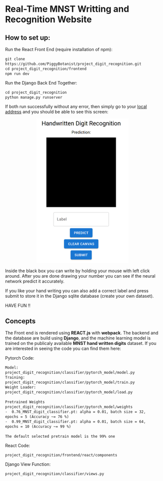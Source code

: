 # Real-Time MNST Writting and Recognition Website

## How to set up:

Run the React Front End (require installation of npm):

```
git clone https://github.com/PiggyBotanist/project_digit_recognition.git
cd project_digit_recognition/frontend
npm run dev
```

Run the Django Back End Together:

```
cd project_digit_recognition
python manage.py runserver
```

If both run successfully without any error, then simply go to your [local address](http://127.0.0.1:8000/) and you should be able to see this screen:

<center>
    <img src="demo_images/start_screen.png" width="300">
</center>

Inside the black box you can write by holding your mouse with left click around. After you are done drawing your number you can see if the neural network predict it accurately.

If you like your hand writing you can also add a correct label and press submit to store it in the Django sqlite database (create your own dataset).

HAVE FUN !!

## Concepts

The Front end is rendered using **REACT.js** with **webpack**. The backend and the database are build using **Django**, and the machine learning model is trained on the publicaly available **MNST hand written digits** dataset. If you are interested in seeing the code you can find them here:

Pytorch Code:

```
Model:                  project_digit_recognition/classifier/pytorch_model/model.py
Training:               project_digit_recognition/classifier/pytorch_model/train.py
Weight Loader:          project_digit_recognition/classifier/pytorch_model/load.py

Pretrained Weights      project_digit_recognition/classifier/pytorch_model/weights
-  0.76_MNST_digit_classifier.pt: alpha = 0.01, batch size = 32, epochs = 5 (Accuracy ~= 76 %)
-  0.99_MNST_digit_classifier.pt: alpha = 0.01, batch size = 64, epochs = 10 (Accuracy ~= 99 %)

The default selected pretrain model is the 99% one
```

React Code:

```
project_digit_recognition/frontend/react/components
```

Django View Function:

```
project_digit_recognition/classifier/views.py
```
